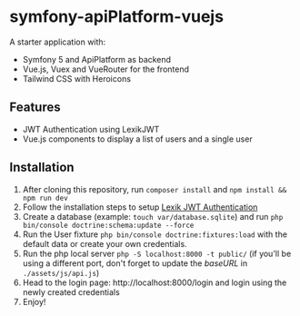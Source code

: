 # symfony-apiPlatform-vuejs

A starter application with:
- Symfony 5 and ApiPlatform as backend
- Vue.js, Vuex and VueRouter for the frontend
- Tailwind CSS with Heroicons

## Features
- JWT Authentication using LexikJWT
- Vue.js components to display a list of users and a single user

## Installation
1. After cloning this repository, run ```composer install``` and ```npm install && npm run dev```
2. Follow the installation steps to setup [Lexik JWT Authentication](https://github.com/lexik/LexikJWTAuthenticationBundle/blob/master/Resources/doc/index.md#installation)
3. Create a database (example: ```touch var/database.sqlite```) and run ```php bin/console doctrine:schema:update --force```
4. Run the User fixture ```php bin/console doctrine:fixtures:load``` with the default data or create your own credentials.
5. Run the php local server ```php -S localhost:8000 -t public/``` (if you'll be using a different port, don't forget to update the *baseURL* in ```./assets/js/api.js```)
6. Head to the login page: http://localhost:8000/login and login using the newly created credentials
7. Enjoy!
